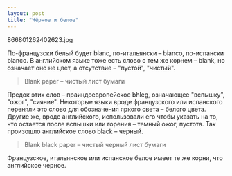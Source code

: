 ```yaml
---
layout: post
title: "Чёрное и белое"
---
```

866801262402623.jpg

По-французски белый будет blanc, по-итальянски – bianco, по-испански blanco. В английском языке тоже есть слово с тем же корнем – blank, но означает оно не цвет, а отсутствие – "пустой", "чистый".

> Blank paper – чистый лист бумаги

Предок этих слов – праиндоевропейское bhleg, означающее "вспышку", "ожог", "сияние". Некоторые языки вроде французского или испанского переняли это слово для обозначения яркого света – белого цвета. Другие же, вроде английского, использовали его чтобы указать на то, что остается после вспышки или горения – темный ожог, пустота. Так произошло английское слово black – черный. 

> Blank black paper – чистый черный лист бумаги

Французское, итальянское или испанское белое имеет те же корни, что английское черное. 
